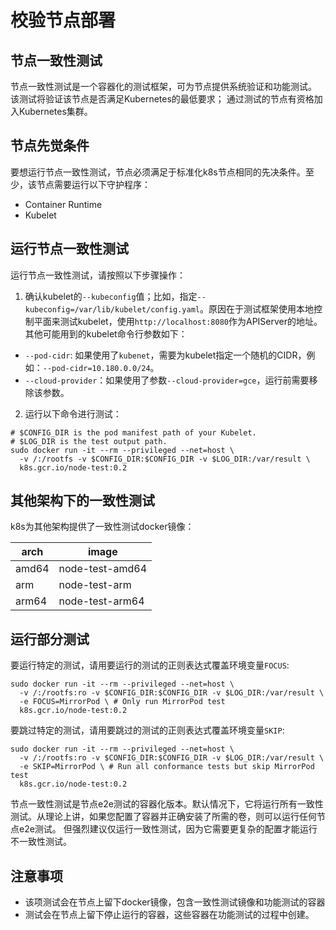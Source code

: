 # 校验节点部署


## 节点一致性测试

节点一致性测试是一个容器化的测试框架，可为节点提供系统验证和功能测试。 该测试将验证该节点是否满足Kubernetes的最低要求； 通过测试的节点有资格加入Kubernetes集群。

## 节点先觉条件

要想运行节点一致性测试，节点必须满足于标准化k8s节点相同的先决条件。至少，该节点需要运行以下守护程序：
* Container Runtime
* Kubelet

## 运行节点一致性测试

运行节点一致性测试，请按照以下步骤操作：
1. 确认kubelet的`--kubeconfig`值；比如，指定`--kubeconfig=/var/lib/kubelet/config.yaml`。原因在于测试框架使用本地控制平面来测试kubelet，使用`http://localhost:8080`作为APIServer的地址。其他可能用到的kubelet命令行参数如下：
* `--pod-cidr`: 如果使用了`kubenet`，需要为kubelet指定一个随机的CIDR，例如：`--pod-cidr=10.180.0.0/24`。
* `--cloud-provider`：如果使用了参数`--cloud-provider=gce`，运行前需要移除该参数。
2. 运行以下命令进行测试：

```code
# $CONFIG_DIR is the pod manifest path of your Kubelet.
# $LOG_DIR is the test output path.
sudo docker run -it --rm --privileged --net=host \
  -v /:/rootfs -v $CONFIG_DIR:$CONFIG_DIR -v $LOG_DIR:/var/result \
  k8s.gcr.io/node-test:0.2
```

## 其他架构下的一致性测试

k8s为其他架构提供了一致性测试docker镜像：

arch| image
--- | ---
amd64 | node-test-amd64
arm | node-test-arm
arm64 | node-test-arm64

## 运行部分测试

要运行特定的测试，请用要运行的测试的正则表达式覆盖环境变量`FOCUS`:

```code
sudo docker run -it --rm --privileged --net=host \
  -v /:/rootfs:ro -v $CONFIG_DIR:$CONFIG_DIR -v $LOG_DIR:/var/result \
  -e FOCUS=MirrorPod \ # Only run MirrorPod test
  k8s.gcr.io/node-test:0.2
```

要跳过特定的测试，请用要跳过的测试的正则表达式覆盖环境变量`SKIP`:

```code
sudo docker run -it --rm --privileged --net=host \
  -v /:/rootfs:ro -v $CONFIG_DIR:$CONFIG_DIR -v $LOG_DIR:/var/result \
  -e SKIP=MirrorPod \ # Run all conformance tests but skip MirrorPod test
  k8s.gcr.io/node-test:0.2
```

节点一致性测试是节点e2e测试的容器化版本。默认情况下，它将运行所有一致性测试。从理论上讲，如果您配置了容器并正确安装了所需的卷，则可以运行任何节点e2e测试。 但强烈建议仅运行一致性测试，因为它需要更复杂的配置才能运行不一致性测试。

## 注意事项

* 该项测试会在节点上留下docker镜像，包含一致性测试镜像和功能测试的容器
* 测试会在节点上留下停止运行的容器，这些容器在功能测试的过程中创建。